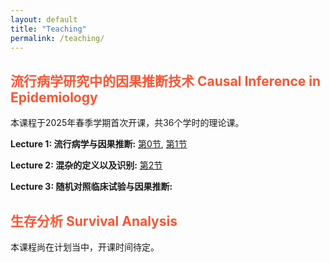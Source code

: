 ```yaml
---
layout: default
title: "Teaching"
permalink: /teaching/
---
```



## <span style="color:#F85634"> 流行病学研究中的因果推断技术 Causal Inference in Epidemiology  </span>
本课程于2025年春季学期首次开课，共36个学时的理论课。

**Lecture 1: 流行病学与因果推断:** [第0节](/documents/Lec1_流行病学简史_20250224.pdf), [第1节](/documents/Lec1_流行病学与因果推断.pdf)

**Lecture 2: 混杂的定义以及识别:** [第2节](/documents/Lec2_混杂因素的定义和识别.pdf)

**Lecture 3: 随机对照临床试验与因果推断:**


## <span style="color:#F85634"> 生存分析 Survival Analysis  </span>
本课程尚在计划当中，开课时间待定。
